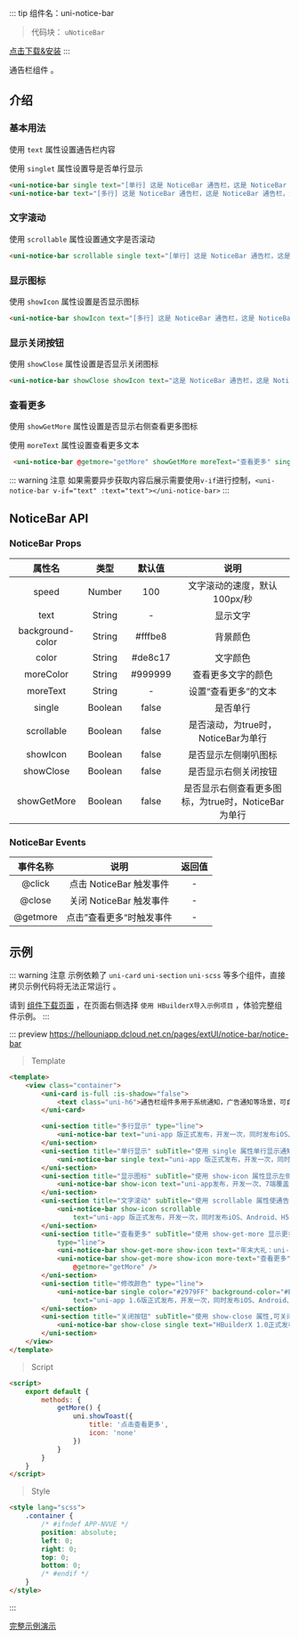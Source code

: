 ::: tip 组件名：uni-notice-bar
> 代码块： `uNoticeBar`

[点击下载&安装](https://ext.dcloud.net.cn/plugin?name=uni-notice-bar)
:::

通告栏组件 。

## 介绍
### 基本用法
使用 `text` 属性设置通告栏内容

使用 `singlet` 属性设置导是否单行显示
```html
<uni-notice-bar single text="[单行] 这是 NoticeBar 通告栏，这是 NoticeBar 通告栏，这是 NoticeBar 通告栏"></uni-notice-bar>
<uni-notice-bar text="[多行] 这是 NoticeBar 通告栏，这是 NoticeBar 通告栏，这是 NoticeBar 通告栏，这是 NoticeBar 通告栏"></uni-notice-bar>
```
### 文字滚动
使用 `scrollable` 属性设置通文字是否滚动
```html
<uni-notice-bar scrollable single text="[单行] 这是 NoticeBar 通告栏，这是 NoticeBar 通告栏，这是 NoticeBar 通告栏"></uni-notice-bar>
```
### 显示图标
使用 `showIcon` 属性设置是否显示图标
```html
<uni-notice-bar showIcon text="[多行] 这是 NoticeBar 通告栏，这是 NoticeBar 通告栏，这是 NoticeBar 通告栏这是 NoticeBar 通告栏，这是 NoticeBar 通告栏，这是 NoticeBar 通告栏"></uni-notice-bar>
```
### 显示关闭按钮
使用 `showClose` 属性设置是否显示关闭图标
```html
<uni-notice-bar showClose showIcon text="这是 NoticeBar 通告栏，这是 NoticeBar 通告栏，这是 NoticeBar 通告栏"></uni-notice-bar>
```
### 查看更多
使用 `showGetMore` 属性设置是否显示右侧查看更多图标

使用 `moreText` 属性设置查看更多文本
```html
 <uni-notice-bar @getmore="getMore" showGetMore moreText="查看更多" single text="[单行] 这是 NoticeBar 通告栏，这是 NoticeBar 通告栏，这是 NoticeBar 通告栏"></uni-notice-bar>
```

::: warning 注意
如果需要异步获取内容后展示需要使用`v-if`进行控制，`<uni-notice-bar v-if="text" :text="text"></uni-notice-bar>`
:::

## NoticeBar API

### NoticeBar Props

|属性名|类型	|默认值|说明|
|:-:|:-:|:-:|:-:|
|speed|Number|100|文字滚动的速度，默认100px/秒|
|text|String|-|显示文字|
|background-color|String|#fffbe8|背景颜色|
|color|String|#de8c17|文字颜色|
|moreColor|String|#999999|查看更多文字的颜色|
|moreText|String|-|设置“查看更多”的文本|
|single|Boolean|false|是否单行|
|scrollable|Boolean|false|是否滚动，为true时，NoticeBar为单行|
|showIcon|Boolean|false	|是否显示左侧喇叭图标|
|showClose|Boolean|false|是否显示右侧关闭按钮|
|showGetMore|Boolean|false|是否显示右侧查看更多图标，为true时，NoticeBar为单行|

### NoticeBar Events

|事件名称|说明|返回值	|
|:-:|:-:|:-:|
|@click|点击 NoticeBar 触发事件	|-|
|@close|关闭 NoticeBar 触发事件	|-|
|@getmore|点击”查看更多“时触发事件	|-|



## 示例
::: warning 注意
示例依赖了 `uni-card` `uni-section` `uni-scss` 等多个组件，直接拷贝示例代码将无法正常运行 。

请到 [组件下载页面](https://ext.dcloud.net.cn/plugin?name=uni-notice-bar) ，在页面右侧选择 `使用 HBuilderX导入示例项目` ，体验完整组件示例。
:::

::: preview https://hellouniapp.dcloud.net.cn/pages/extUI/notice-bar/notice-bar
> Template
``` html
<template>
	<view class="container">
		<uni-card is-full :is-shadow="false">
			<text class="uni-h6">通告栏组件多用于系统通知，广告通知等场景，可自定义图标，颜色，展现方式等。</text>
		</uni-card>

		<uni-section title="多行显示" type="line">
			<uni-notice-bar text="uni-app 版正式发布，开发一次，同时发布iOS、Android、H5、微信小程序、支付宝小程序、百度小程序、头条小程序等7大平台。" />
		</uni-section>
		<uni-section title="单行显示" subTitle="使用 single 属性单行显示通知" type="line">
			<uni-notice-bar single text="uni-app 版正式发布，开发一次，同时发布iOS、Android、H5、微信小程序、支付宝小程序、百度小程序、头条小程序等7大平台。" />
		</uni-section>
		<uni-section title="显示图标" subTitle="使用 show-icon 属性显示左侧小喇叭图标" type="line">
			<uni-notice-bar show-icon text="uni-app发布，开发一次、7端覆盖！" />
		</uni-section>
		<uni-section title="文字滚动" subTitle="使用 scrollable 属性使通告滚动,此时 single 属性将失效,始终单行显示" type="line">
			<uni-notice-bar show-icon scrollable
				text="uni-app 版正式发布，开发一次，同时发布iOS、Android、H5、微信小程序、支付宝小程序、百度小程序、头条小程序等7大平台。" />
		</uni-section>
		<uni-section title="查看更多" subTitle="使用 show-get-more 显示更多,此时 single 属性将失效,始终单行显示,如不配置 more-text 属性 ,将显示箭头图标"
			type="line">
			<uni-notice-bar show-get-more show-icon text="年末大礼：uni-app1.4 新增百度、支付宝小程序。插件市场重磅上线！" @getmore="getMore" />
			<uni-notice-bar show-get-more show-icon more-text="查看更多" text="年末大礼：uni-app1.4 新增百度、支付宝小程序。插件市场重磅上线！"
				@getmore="getMore" />
		</uni-section>
		<uni-section title="修改颜色" type="line">
			<uni-notice-bar single color="#2979FF" background-color="#EAF2FF"
				text="uni-app 1.6版正式发布，开发一次，同时发布iOS、Android、H5、微信小程序、支付宝小程序、百度小程序、头条小程序等7大平台。" />
		</uni-section>
		<uni-section title="关闭按钮" subTitle="使用 show-close 属性,可关闭通知" type="line">
			<uni-notice-bar show-close single text="HBuilderX 1.0正式发布！uni-app实现里程碑突破实现里程碑突破！" />
		</uni-section>
	</view>
</template>
```
> Script
```html
<script>
	export default {
		methods: {
			getMore() {
				uni.showToast({
					title: '点击查看更多',
					icon: 'none'
				})
			}
		}
	}
</script>
```
> Style
```html
<style lang="scss">
	.container {
		/* #ifndef APP-NVUE */
		position: absolute;
		left: 0;
		right: 0;
		top: 0;
		bottom: 0;
		/* #endif */
	}
</style>

```
:::

[完整示例演示](https://hellouniapp.dcloud.net.cn/pages/extUI/notice-bar/notice-bar)
